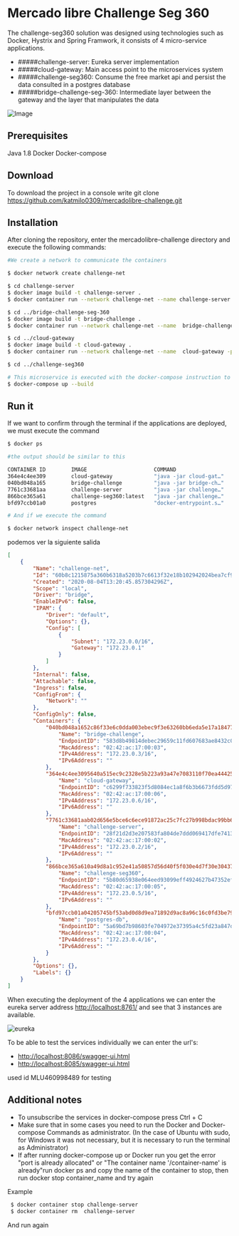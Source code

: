 # Mercado libre Challenge Seg 360

The challenge-seg360 solution was designed using technologies such as Docker, Hystrix and Spring Framwork, it consists of 4 micro-service applications.

- #####challenge-server: Eureka server implementation
- #####cloud-gateway: Main access point to the microservices system
- #####challenge-seg360: Consume the free market api and persist the data consulted in a postgres database
- #####bridge-challenge-seg-360: Intermediate layer between the gateway and the layer that manipulates the data

![Image]("images/diagram.png")

## Prerequisites

Java 1.8 
Docker
Docker-compose

## Download

To download the project in a console write git clone https://github.com/katmilo0309/mercadolibre-challenge.git


## Installation
After cloning the repository, enter the mercadolibre-challenge directory and execute the following commands:

```sh
#We create a network to communicate the containers

$ docker network create challenge-net

$ cd challenge-server
$ docker image build -t challenge-server .
$ docker container run --network challenge-net --name challenge-server -p 8761:8761 -d challenge-server

$ cd ../bridge-challenge-seg-360
$ docker image build -t bridge-challenge .
$ docker container run --network challenge-net --name  bridge-challenge -p 8086:8086 -d  bridge-challenge

$ cd ../cloud-gateway
$ docker image build -t cloud-gateway .
$ docker container run --network challenge-net --name  cloud-gateway -p 8084:8084 -d  cloud-gateway

$ cd ../challenge-seg360

# This microservice is executed with the docker-compose instruction to simultaneously launch the app and the database. It is advisable to use a separate terminal to execute docker compose, since in the terminal that is executed, the log will be visible in real time, unlike other executions.
$ docker-compose up --build 
```

## Run it

If we want to confirm through the terminal if the applications are deployed, we must execute the command 
```sh
$ docker ps

#the output should be similar to this

CONTAINER ID        IMAGE                     COMMAND                  CREATED             STATUS              PORTS                    NAMES
364e4c4ee309        cloud-gateway             "java -jar cloud-gat…"   2 minutes ago       Up 2 minutes        0.0.0.0:8084->8084/tcp   cloud-gateway
040bd048a165        bridge-challenge          "java -jar bridge-ch…"   8 minutes ago       Up 8 minutes        0.0.0.0:8086->8086/tcp   bridge-challenge
7761c33681aa        challenge-server          "java -jar challenge…"   12 minutes ago      Up 12 minutes       0.0.0.0:8761->8761/tcp   challenge-server
866bce365a61        challenge-seg360:latest   "java -jar challenge…"   19 minutes ago      Up 3 minutes        0.0.0.0:8085->8085/tcp   challenge-seg360
bfd97ccb01a0        postgres                  "docker-entrypoint.s…"   12 hours ago        Up 3 minutes        0.0.0.0:5432->5432/tcp   postgres-db

# And if we execute the command 

$ docker network inspect challenge-net
```

podemos ver la siguiente salida
```json
[
    {
        "Name": "challenge-net",
        "Id": "60b8c1215875a360b6318a5203b7c6613f32e18b102942024bea7cf98835f48c",
        "Created": "2020-08-04T13:20:45.857304296Z",
        "Scope": "local",
        "Driver": "bridge",
        "EnableIPv6": false,
        "IPAM": {
            "Driver": "default",
            "Options": {},
            "Config": [
                {
                    "Subnet": "172.23.0.0/16",
                    "Gateway": "172.23.0.1"
                }
            ]
        },
        "Internal": false,
        "Attachable": false,
        "Ingress": false,
        "ConfigFrom": {
            "Network": ""
        },
        "ConfigOnly": false,
        "Containers": {
            "040bd048a1652c86f33e6c0dda003ebec9f3e63260bb6eda5e17a1847779f8a0": {
                "Name": "bridge-challenge",
                "EndpointID": "583d8b49814debec29659c11fd607683ae8432c04fa8de70c9044e49f350523a",
                "MacAddress": "02:42:ac:17:00:03",
                "IPv4Address": "172.23.0.3/16",
                "IPv6Address": ""
            },
            "364e4c4ee3095640a515ec9c2328e5b223a93a47e7083110f70ea4442537e4e6": {
                "Name": "cloud-gateway",
                "EndpointID": "c6299f733823f5d8084ec1a8f6b3b6673fdd5d971d3cff8e98d057b357a80116",
                "MacAddress": "02:42:ac:17:00:06",
                "IPv4Address": "172.23.0.6/16",
                "IPv6Address": ""
            },
            "7761c33681aab02d656e5bce6c6ece91872ac25c7fc27b998bdac99bb635eec1": {
                "Name": "challenge-server",
                "EndpointID": "28f21d2d3e207583fa804de7ddd069417dfe7413525b84ca38e5cfd56203efcd",
                "MacAddress": "02:42:ac:17:00:02",
                "IPv4Address": "172.23.0.2/16",
                "IPv6Address": ""
            },
            "866bce365a610a49d8a1c952e41a50857d56d40f5f030e4d7f30e304376bc605": {
                "Name": "challenge-seg360",
                "EndpointID": "5b80d65938e064eed93099eff4924627b47352efa1219a241c01f4043b7db14b",
                "MacAddress": "02:42:ac:17:00:05",
                "IPv4Address": "172.23.0.5/16",
                "IPv6Address": ""
            },
            "bfd97ccb01a04205745bf53abd0d8d9ea71892d9ac8a96c16c0fd3be79df383c": {
                "Name": "postgres-db",
                "EndpointID": "5a69bd7b98603fe704972e37395a4c5fd23a847de4f8632643633daba9732d10",
                "MacAddress": "02:42:ac:17:00:04",
                "IPv4Address": "172.23.0.4/16",
                "IPv6Address": ""
            }
        },
        "Options": {},
        "Labels": {}
    }
]

```


When executing the deployment of the 4 applications we can enter the eureka server address [http://localhost:8761/](http://localhost:8761/) and see that 3 instances are available.

![eureka]("images/eureka.jpg")

To be able to test the services individually we can enter the url's:
- [http://localhost:8086/swagger-ui.html](http://localhost:8086/swagger-ui.html)
- [http://localhost:8085/swagger-ui.html](http://localhost:8085/swagger-ui.html)

used id MLU460998489  for testing

## Additional notes

- To unsubscribe the services in docker-compose press Ctrl + C
- Make sure that in some cases you need to run the Docker and Docker-compose Commands as administrator. (In the case of Ubuntu with sudo, for Windows it was not necessary, but it is necessary to run the terminal as Administrator)
- If after running docker-compose up or Docker run you get the error "port is already allocated" or "The container name '/container-name' is already"run docker ps and copy the name of the container to stop, then run docker stop container_name and try again

Example
```sh
 $ docker container stop challenge-server
 $ docker container rm  challenge-server
```

And run again